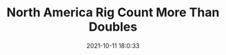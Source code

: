 ---
"title": "North America Rig Count More Than Doubles"
"date": "2021-10-11 18:0:33"
"feed_name": "RIGZONE"
"feed_website": "http://www.rigzone.com/"
"feed_rss": "http://www.rigzone.com/news/rss/rigzone_latest.aspx"
"link": "https://www.rigzone.com/news/north_america_rig_count_more_than_doubles-11-oct-2021-166684-article/?rss=true"
"source": "None"
"file": "_posts/2021-1-1-1fb86276ee4b6c003dc9a612dc11795da8b0fa70.md"
"accident": "1"
"drilling": "1"
"dead": "0"
"injured": "0"
"arrested": "0"
"place": "unknown place"
"where": "unknown site"
"causes": "unknown"
"place_uri": "unknown place"
---